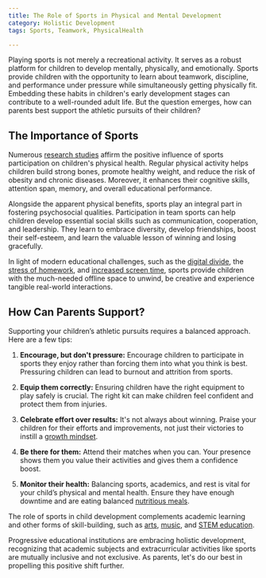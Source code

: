 ```yaml
---
title: The Role of Sports in Physical and Mental Development
category: Holistic Development
tags: Sports, Teamwork, PhysicalHealth

---
```


Playing sports is not merely a recreational activity. It serves as a robust platform for children to develop mentally, physically, and emotionally. Sports provide children with the opportunity to learn about teamwork, discipline, and performance under pressure while simultaneously getting physically fit. Embedding these habits in children's early development stages can contribute to a well-rounded adult life. But the question emerges, how can parents best support the athletic pursuits of their children?

## The Importance of Sports

Numerous [research studies](https://www.ncbi.nlm.nih.gov/pmc/articles/PMC6148345/) affirm the positive influence of sports participation on children's physical health. Regular physical activity helps children build strong bones, promote healthy weight, and reduce the risk of obesity and chronic diseases. Moreover, it enhances their cognitive skills, attention span, memory, and overall educational performance.

Alongside the apparent physical benefits, sports play an integral part in fostering psychosocial qualities. Participation in team sports can help children develop essential social skills such as communication, cooperation, and leadership. They learn to embrace diversity, develop friendships, boost their self-esteem, and learn the valuable lesson of winning and losing gracefully.

In light of modern educational challenges, such as the [digital divide](/modern-challenges/addressing-the-digital-divide-ensuring-equal-access.md), the [stress of homework](/modern-challenges/the-stress-of-homework-balancing-work-and-play.md), and [increased screen time](/modern-challenges/the-challenge-of-screen-time-in-modern-learning.md), sports provide children with the much-needed offline space to unwind, be creative and experience tangible real-world interactions.

## How Can Parents Support?

Supporting your children’s athletic pursuits requires a balanced approach. Here are a few tips:

1. **Encourage, but don't pressure:** Encourage children to participate in sports they enjoy rather than forcing them into what you think is best. Pressuring children can lead to burnout and attrition from sports.

2. **Equip them correctly:** Ensuring children have the right equipment to play safely is crucial. The right kit can make children feel confident and protect them from injuries.

3. **Celebrate effort over results:** It's not always about winning. Praise your children for their efforts and improvements, not just their victories to instill a [growth mindset](/education-fundamentals/the-challenge-of-instilling-a-growth-mindset-in-students.md).

4. **Be there for them:** Attend their matches when you can. Your presence shows them you value their activities and gives them a confidence boost.

5. **Monitor their health:** Balancing sports, academics, and rest is vital for your child’s physical and mental health. Ensure they have enough downtime and are eating balanced [nutritious meals](/student-well-being/the-role-of-nutrition-diets-effect-on-learning.md).

The role of sports in child development complements academic learning and other forms of skill-building, such as [arts](/holistic-development/the-role-of-art-in-fostering-creativity-and-expression.md), [music](/holistic-development/the-role-of-music-in-cognitive-and-emotional-development.md), and [STEM education](/skill-development/the-importance-of-stem-education-in-the-modern-world.md).

Progressive educational institutions are embracing holistic development, recognizing that academic subjects and extracurricular activities like sports are mutually inclusive and not exclusive. As parents, let's do our best in propelling this positive shift further.